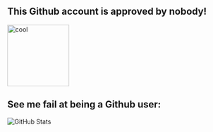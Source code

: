## This Github account is approved by nobody!

<img width="140" alt="cool" src="https://user-images.githubusercontent.com/100327704/179874287-7f46d86c-f7c0-4d30-bac0-669e7e286761.png">

## See me fail at being a Github user:

![GitHub Stats](https://github-readme-stats.vercel.app/api?username=Tailsic111&theme=dark)
